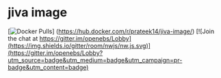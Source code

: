 # jiva image
[![Docker Pulls](https://img.shields.io/docker/pulls/prateek14/jiva-image.svg?maxAge=604800)]
(https://hub.docker.com/r/prateek14/jiva-image/)
[![Join the chat at https://gitter.im/openebs/Lobby](https://img.shields.io/gitter/room/nwjs/nw.js.svg)](https://gitter.im/openebs/Lobby?utm_source=badge&utm_medium=badge&utm_campaign=pr-badge&utm_content=badge)

